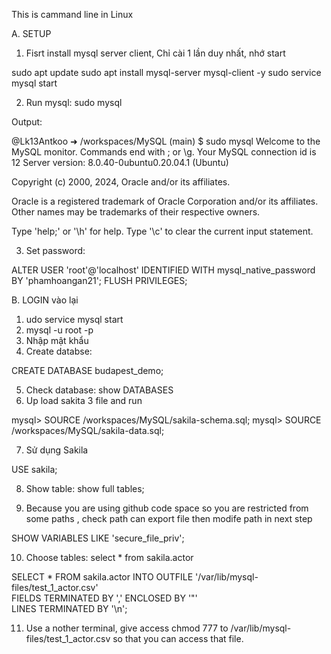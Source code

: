 This is cammand line in Linux

A. SETUP

1. Fisrt install mysql server client, Chỉ cài 1 lần duy nhất, nhớ start

sudo apt update
sudo apt install mysql-server mysql-client -y
sudo service mysql start

2. Run mysql:  sudo mysql


Output: 

@Lk13Antkoo ➜ /workspaces/MySQL (main) $ sudo mysql
Welcome to the MySQL monitor.  Commands end with ; or \g.
Your MySQL connection id is 12
Server version: 8.0.40-0ubuntu0.20.04.1 (Ubuntu)

Copyright (c) 2000, 2024, Oracle and/or its affiliates.

Oracle is a registered trademark of Oracle Corporation and/or its
affiliates. Other names may be trademarks of their respective
owners.

Type 'help;' or '\h' for help. Type '\c' to clear the current input statement.

3. Set password:

ALTER USER 'root'@'localhost' IDENTIFIED WITH mysql_native_password BY 'phamhoangan21';
FLUSH PRIVILEGES;


B. LOGIN vào lại

1. udo service mysql start
2. mysql -u root -p
3. Nhập mật khẩu
4. Create databse:

CREATE DATABASE budapest_demo;

5. Check database: 
show DATABASES
6. Up load sakita 3 file and run

mysql> SOURCE /workspaces/MySQL/sakila-schema.sql;
mysql> SOURCE /workspaces/MySQL/sakila-data.sql;

7. Sử dụng Sakila

USE sakila;

8. Show table: show full tables;

9. Because you are using github code space so you are restricted from some paths , check path can export file then modife path in next step

SHOW VARIABLES LIKE 'secure_file_priv';


10. Choose tables: select * from sakila.actor

SELECT * FROM sakila.actor
INTO OUTFILE '/var/lib/mysql-files/test_1_actor.csv'  
FIELDS TERMINATED BY ','
ENCLOSED BY '"'  
LINES TERMINATED BY '\n';

11. Use a nother terminal, give access chmod 777 to /var/lib/mysql-files/test_1_actor.csv so that you can access that file.